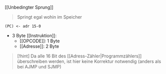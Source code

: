 [[Unbedingter Sprung]]

> Springt egal wohin im Speicher

`(PC) <- adr 15-0`

- 3 Byte [[Instruktion]]: 
	- [[OPCODE]]: 1 Byte
	- [[Adresse]]: 2 Byte

> [!hint] Da alle 16 Bit des [[Adress-Zähler|Programmzählers]] überschreiben werden, ist hier keine Korrektur notwendig (anders als bei AJMP und SJMP)

